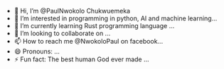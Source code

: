 - 👋 Hi, I’m @PaulNwokolo Chukwuemeka
- 👀 I’m interested in programming in python, AI and machine learning...
- 🌱 I’m currently learning Rust programming language ...
- 💞️ I’m looking to collaborate on ...
- 📫 How to reach me @NwokoloPaul on facebook...
- 😄 Pronouns: ...
- ⚡ Fun fact: The best human God ever made  ...

<!---
PaulNwokolo/PaulNwokolo is a ✨ special ✨ repository because its `README.md` (this file) appears on your GitHub profile.
You can click the Preview link to take a look at your changes.
--->
